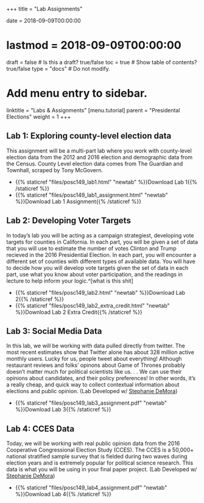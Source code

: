 +++
title = "Lab Assignments"

date = 2018-09-09T00:00:00
# lastmod = 2018-09-09T00:00:00

draft = false  # Is this a draft? true/false
toc = true  # Show table of contents? true/false
type = "docs"  # Do not modify.

# Add menu entry to sidebar.
linktitle = "Labs & Assignments"
[menu.tutorial]
  parent = "Presidental Elections"
  weight = 1
+++


## Lab 1: Exploring county-level election data

This assignment will be a multi-part lab where you work with county-level election data from the 2012 and 2016 election and demographic data from the Census. County Level election data comes from The Guardian and Townhall, scraped by Tony McGovern.

- {{% staticref "files/posc149_lab1.html" "newtab" %}}Download Lab 1{{% /staticref %}}
- {{% staticref "files/posc149_lab1_assignment.html" "newtab" %}}Download Lab 1 Assignment{{% /staticref %}}


## Lab 2: Developing Voter Targets

In today’s lab you will be acting as a campaign strategiest, developing vote targets for counties in California. In each part, you will be given a set of data that you will use to estimate the number of votes Clinton and Trump recieved in the 2016 Presidential Election. In each part, you will encounter a different set of counties with different types of available data. You will have to decide how you will develop vote targets given the set of data in each part, use what you know about voter participation, and the readings in lecture to help inform your logic.^[what is this shit]

- {{% staticref "files/posc149_lab2.html" "newtab" %}}Download Lab 2{{% /staticref %}}
- {{% staticref "files/posc149_lab2_extra_credit.html" "newtab" %}}Download Lab 2 Extra Credit{{% /staticref %}}

## Lab 3: Social Media Data

In this lab, we will be working with data pulled directly from twitter. The most recent estimates show that Twitter alone has about 328 million active monthly users. Lucky for us, people tweet about everything! Although restaurant reviews and folks’ opinons about Game of Thrones probably doesn’t matter much for political scientists like us. . . We can use their opinions about candidates, and their policy preferences! In other words, it’s a really cheap, and quick way to collect contextual information about elections and public opinion. (Lab Developed w/ [Stephanie DeMora](http://www.stephaniedemora.com/))

- {{% staticref "files/posc149_lab3_assignment.pdf" "newtab" %}}Download Lab 3{{% /staticref %}}


## Lab 4: CCES Data

Today, we will be working with real public opinion data from the 2016 Cooperative Congressional Election Study (CCES). The CCES is a 50,000+ national stratified sample survey that is fielded during two waves during election years and is extremely popular for political science research. This data is what you will be using in your final paper project. (Lab Developed w/ [Stephanie DeMora](http://www.stephaniedemora.com/))

- {{% staticref "files/posc149_lab4_assignment.pdf" "newtab" %}}Download Lab 4{{% /staticref %}}

